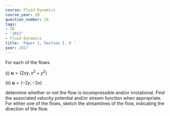 ```yaml
---
course: Fluid Dynamics
course_year: IB
question_number: 19
tags:
- IB
- '2017'
- Fluid Dynamics
title: 'Paper 1, Section I, D '
year: 2017
---
```




For each of the flows

(i) $\mathbf{u}=\left(2 x y, x^{2}+y^{2}\right)$

(ii) $\mathbf{u}=(-2 y,-2 x)$

determine whether or not the flow is incompressible and/or irrotational. Find the associated velocity potential and/or stream function when appropriate. For either one of the flows, sketch the streamlines of the flow, indicating the direction of the flow.